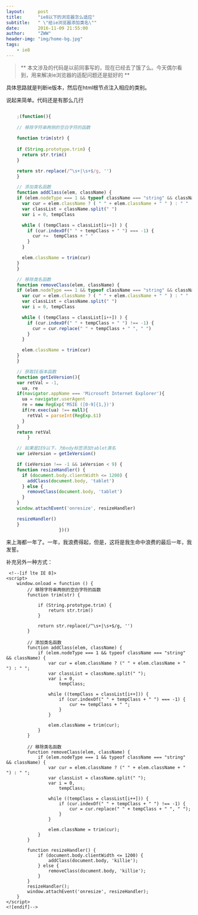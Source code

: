 ```yaml
---
layout:     post
title:      "ie8以下的浏览器怎么适应"
subtitle:   " \"给ie浏览器添加类名\""
date:       2016-11-09 21:55:00
author:     "ZWW"
header-img: "img/home-bg.jpg"
tags:
    - ie8
---
```


> ** 本文涉及的代码是以前同事写的，现在已经去了饿了么。今天偶尔看到，用来解决ie浏览器的适配问题还是挺好的 **

具体思路就是判断ie版本，然后在html根节点注入相应的类别。

说起来简单。代码还是有那么几行

```javascript

    ;(function(){
    
    // 移除字符串两侧的空白字符的函数
  
    function trim(str) {
  
    if (String.prototype.trim) {
      return str.trim()
    }

    return str.replace(/^\s+|\s+$/g, '')
    }

    // 添加类名函数
    function addClass(elem, className) {
    if (elem.nodeType === 1 && typeof className === "string" && className) {
      var cur = elem.className ? ( " " + elem.className + " " ) : " "
      var classList = className.split(" ")
      var i = 0, tempClass

      while ( (tempClass = classList[i++]) ) {
        if (cur.indexOf(" " + tempClass + " ") === -1) {
          cur +=  tempClass + " "
        }
      }

      elem.className = trim(cur)
    }
    }

    // 移除类名函数
    function removeClass(elem, className) {
    if (elem.nodeType === 1 && typeof className === "string" && className) {
      var cur = elem.className ? ( " " + elem.className + " " ) : " "
      var classList = className.split(" ")
      var i = 0, tempClass

      while ( (tempClass = classList[i++]) ) {
        if (cur.indexOf(" " + tempClass + " ") !== -1) {
          cur = cur.replace(" " + tempClass + " ", " ")
        }
      }

      elem.className = trim(cur)
    }
    }

    // 获取IE版本函数
    function getIeVersion(){
    var retVal = -1,
      ua, re
    if(navigator.appName === 'Microsoft Internet Explorer'){
      ua = navigator.userAgent
      re = new RegExp('MSIE ([0-9]{1,})')
      if(re.exec(ua) !== null){
        retVal = parseInt(RegExp.$1)
      }
    }
    return retVal
        }

    // 如果是IE9以下，为body标签添加tablet类名
    var ieVersion = getIeVersion()

    if (ieVersion !== -1 && ieVersion < 9) {
    function resizeHandler() {
      if (document.body.clientWidth <= 1200) {
        addClass(document.body, 'tablet')
      } else {
        removeClass(document.body, 'tablet')
      }
    }
    window.attachEvent('onresize', resizeHandler)

    resizeHandler()
    }
                    })()


```



来上海都一年了。一年，我浪费得起，但是，这将是我生命中浪费的最后一年，我发誓。

补充另外一种方式：

   
     <!--[if lte IE 8]>
    <script>
        window.onload = function () {
            // 移除字符串两侧的空白字符的函数
            function trim(str) {

                if (String.prototype.trim) {
                    return str.trim()
                }

                return str.replace(/^\s+|\s+$/g, '')
            }

            // 添加类名函数
            function addClass(elem, className) {
                if (elem.nodeType === 1 && typeof className === "string" && className) {
                    var cur = elem.className ? (" " + elem.className + " ") : " ";
                    var classList = className.split(" ");
                    var i = 0,
                        tempClass;

                    while ((tempClass = classList[i++])) {
                        if (cur.indexOf(" " + tempClass + " ") === -1) {
                            cur += tempClass + " ";
                        }
                    }

                    elem.className = trim(cur);
                }
            }

            // 移除类名函数
            function removeClass(elem, className) {
                if (elem.nodeType === 1 && typeof className === "string" && className) {
                    var cur = elem.className ? (" " + elem.className + " ") : " ";
                    var classList = className.split(" ");
                    var i = 0,
                        tempClass;

                    while ((tempClass = classList[i++])) {
                        if (cur.indexOf(" " + tempClass + " ") !== -1) {
                            cur = cur.replace(" " + tempClass + " ", " ");
                        }
                    }

                    elem.className = trim(cur);
                }
            }

            function resizeHandler() {
                if (document.body.clientWidth <= 1200) {
                    addClass(document.body, 'killie');
                } else {
                    removeClass(document.body, 'killie');
                }
            }
            resizeHandler();
            window.attachEvent('onresize', resizeHandler);
        }
    </script>
    <![endif]--> 

        
